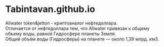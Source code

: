 # Tabintavan.github.io
Allwater token&jetton - криптоаналог нефтедоллара.  
Отличается от нефтедоллара тем, что Allwater привязан к общему объему воды, равной Гидросфере планеты Земля.  
Общий объём воды (Гидросферы) на планете — около 1,39 млрд. км3.   

